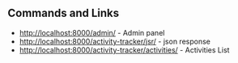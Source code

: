 ## Commands and Links

- <http://localhost:8000/admin/> - Admin panel
- <http://localhost:8000/activity-tracker/jsr/> - json response
- <http://localhost:8000/activity-tracker/activities/> - Activities List

